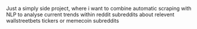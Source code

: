 Just a simply side project, where i want to combine automatic scraping with NLP to analyse current trends within reddit subreddits about relevent wallstreetbets tickers or memecoin subreddits
